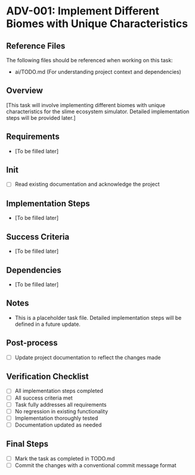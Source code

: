 # ADV-001: Implement Different Biomes with Unique Characteristics

## Reference Files
The following files should be referenced when working on this task:
- ai/TODO.md (For understanding project context and dependencies)

## Overview
[This task will involve implementing different biomes with unique characteristics for the slime ecosystem simulator. Detailed implementation steps will be provided later.]

## Requirements
- [To be filled later]

## Init
- [ ] Read existing documentation and acknowledge the project

## Implementation Steps
- [To be filled later]

## Success Criteria
- [To be filled later]

## Dependencies
- [To be filled later]

## Notes
- This is a placeholder task file. Detailed implementation steps will be defined in a future update.

## Post-process
- [ ] Update project documentation to reflect the changes made

## Verification Checklist
- [ ] All implementation steps completed
- [ ] All success criteria met
- [ ] Task fully addresses all requirements
- [ ] No regression in existing functionality
- [ ] Implementation thoroughly tested
- [ ] Documentation updated as needed

## Final Steps
- [ ] Mark the task as completed in TODO.md
- [ ] Commit the changes with a conventional commit message format 